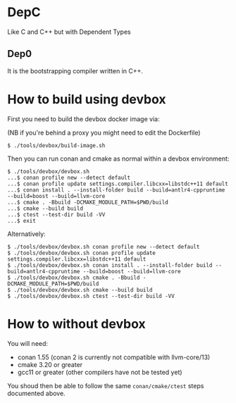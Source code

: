 # DepC

Like C and C++ but with Dependent Types

## Dep0

It is the bootstrapping compiler written in C++.

# How to build using devbox

First you need to build the devbox docker image via:

(NB if you're behind a proxy you might need to edit the Dockerfile)

```
$ ./tools/devbox/build-image.sh
```

Then you can run conan and cmake as normal within a devbox environment:

```
$ ./tools/devbox/devbox.sh
...$ conan profile new --detect default
...$ conan profile update settings.compiler.libcxx=libstdc++11 default
...$ conan install . --install-folder build --build=antlr4-cppruntime --build=boost --build=llvm-core
...$ cmake . -Bbuild -DCMAKE_MODULE_PATH=$PWD/build
...$ cmake --build build
...$ ctest --test-dir build -VV
...$ exit
```

Alternatively:

```
$ ./tools/devbox/devbox.sh conan profile new --detect default
$ ./tools/devbox/devbox.sh conan profile update settings.compiler.libcxx=libstdc++11 default
$ ./tools/devbox/devbox.sh conan install . --install-folder build --build=antlr4-cppruntime --build=boost --build=llvm-core
$ ./tools/devbox/devbox.sh cmake . -Bbuild -DCMAKE_MODULE_PATH=$PWD/build
$ ./tools/devbox/devbox.sh cmake --build build
$ ./tools/devbox/devbox.sh ctest --test-dir build -VV
```

# How to without devbox

You will need:
 - conan 1.55 (conan 2 is currently not compatible with llvm-core/13)
 - cmake 3.20 or greater
 - gcc11 or greater (other compilers have not be tested yet)

You shoud then be able to follow the same `conan/cmake/ctest` steps documented above.
